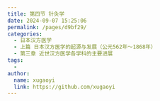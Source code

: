 ```yaml
---
title: 第四节 针灸学
date: 2024-09-07 15:25:06
permalink: /pages/d9bf29/
categories:
  - 日本汉方医学
  - 上篇 日本汉方医学的起源与发展（公元562年～1868年）
  - 第三章 近世汉方医学各学科的主要进展
tags:
  - 
author: 
  name: xugaoyi
  link: https://github.com/xugaoyi
---
```

